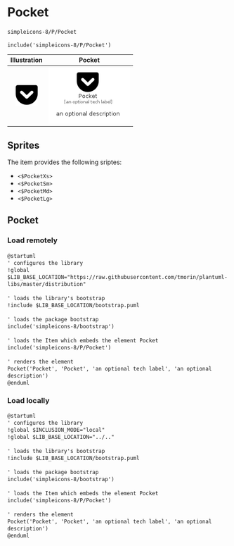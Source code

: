 # Pocket


```text
simpleicons-8/P/Pocket
```

```text
include('simpleicons-8/P/Pocket')
```



| Illustration | Pocket |
| :---: | :---: |
| ![illustration for Illustration](../../simpleicons-8/P/Pocket.png) | ![illustration for Pocket](../../simpleicons-8/P/Pocket.Local.png) |



## Sprites
The item provides the following sriptes:

- `<$PocketXs>`
- `<$PocketSm>`
- `<$PocketMd>`
- `<$PocketLg>`





## Pocket

### Load remotely
```plantuml
@startuml
' configures the library
!global $LIB_BASE_LOCATION="https://raw.githubusercontent.com/tmorin/plantuml-libs/master/distribution"

' loads the library's bootstrap
!include $LIB_BASE_LOCATION/bootstrap.puml

' loads the package bootstrap
include('simpleicons-8/bootstrap')

' loads the Item which embeds the element Pocket
include('simpleicons-8/P/Pocket')

' renders the element
Pocket('Pocket', 'Pocket', 'an optional tech label', 'an optional description')
@enduml
```

### Load locally
```plantuml
@startuml
' configures the library
!global $INCLUSION_MODE="local"
!global $LIB_BASE_LOCATION="../.."

' loads the library's bootstrap
!include $LIB_BASE_LOCATION/bootstrap.puml

' loads the package bootstrap
include('simpleicons-8/bootstrap')

' loads the Item which embeds the element Pocket
include('simpleicons-8/P/Pocket')

' renders the element
Pocket('Pocket', 'Pocket', 'an optional tech label', 'an optional description')
@enduml
```


